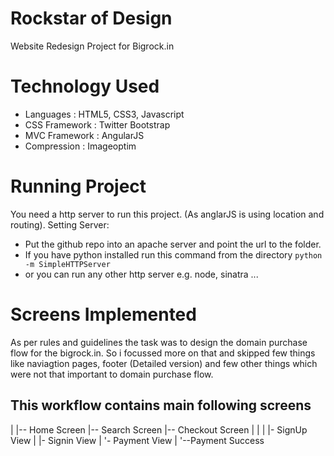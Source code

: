 Rockstar of Design
==================
Website Redesign Project for Bigrock.in

Technology Used
===============
* Languages : HTML5, CSS3, Javascript
* CSS Framework : Twitter Bootstrap
* MVC Framework : AngularJS
* Compression : Imageoptim

Running Project
===============
You need a http server to run this project. (As anglarJS is using location and routing).
Setting Server:
- Put the github repo into an apache server and point the url to the folder.
- If you have python installed run this command from the directory
   <code>python -m SimpleHTTPServer</code>
- or you can run any other http server e.g. node, sinatra ...

Screens Implemented
====================
As per rules and guidelines the task was to design the domain purchase flow for the bigrock.in. So i focussed more on that and skipped few things like naviagtion pages, footer (Detailed version) and few other things which were not that important to domain purchase flow.

This workflow contains main following screens
--
 |
 |-- Home Screen
 |-- Search Screen
 |-- Checkout Screen
 |   |
 |   |- SignUp View
 |   |- Signin View
 |   '- Payment View
 |
 '--Payment Success 



